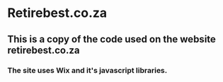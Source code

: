 # Retirebest.co.za
## This is a copy of the code used on the website retirebest.co.za
### The site uses Wix and it's javascript libraries.